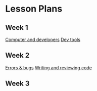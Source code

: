 # Lesson Plans

## Week 1

[Computer and developers](./computers-and-developers/README.md)
[Dev tools](./devtools-debugger/)

## Week 2

[Errors & bugs](./errors-and-bugs/README.md)
[Writing and reviewing code](./writing-and-reviewing/README.md)

## Week 3
